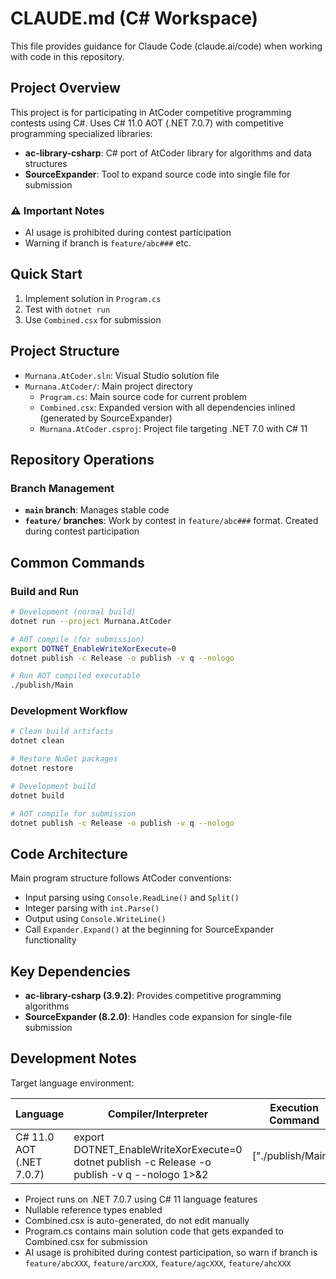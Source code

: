 # CLAUDE.md (C# Workspace)

This file provides guidance for Claude Code (claude.ai/code) when working with code in this repository.

## Project Overview

This project is for participating in AtCoder competitive programming contests using C#.
Uses C# 11.0 AOT (.NET 7.0.7) with competitive programming specialized libraries:

- **ac-library-csharp**: C# port of AtCoder library for algorithms and data structures
- **SourceExpander**: Tool to expand source code into single file for submission

### ⚠️ Important Notes
- AI usage is prohibited during contest participation
- Warning if branch is `feature/abc###` etc.

## Quick Start
1. Implement solution in `Program.cs`
2. Test with `dotnet run`
3. Use `Combined.csx` for submission

## Project Structure

- `Murnana.AtCoder.sln`: Visual Studio solution file
- `Murnana.AtCoder/`: Main project directory
  - `Program.cs`: Main source code for current problem
  - `Combined.csx`: Expanded version with all dependencies inlined (generated by SourceExpander)
  - `Murnana.AtCoder.csproj`: Project file targeting .NET 7.0 with C# 11

## Repository Operations
### Branch Management
- **`main` branch**: Manages stable code
- **`feature/` branches**: Work by contest in `feature/abc###` format. Created during contest participation

## Common Commands

### Build and Run
```bash
# Development (normal build)
dotnet run --project Murnana.AtCoder

# AOT compile (for submission)
export DOTNET_EnableWriteXorExecute=0
dotnet publish -c Release -o publish -v q --nologo

# Run AOT compiled executable
./publish/Main
```

### Development Workflow
```bash
# Clean build artifacts
dotnet clean

# Restore NuGet packages
dotnet restore

# Development build
dotnet build

# AOT compile for submission
dotnet publish -c Release -o publish -v q --nologo
```

## Code Architecture

Main program structure follows AtCoder conventions:
- Input parsing using `Console.ReadLine()` and `Split()`
- Integer parsing with `int.Parse()`
- Output using `Console.WriteLine()`
- Call `Expander.Expand()` at the beginning for SourceExpander functionality

## Key Dependencies

- **ac-library-csharp (3.9.2)**: Provides competitive programming algorithms
- **SourceExpander (8.2.0)**: Handles code expansion for single-file submission

## Development Notes

Target language environment:

| Language                 | Compiler/Interpreter                                                                               | Execution Command  |
| ------------------------ | -------------------------------------------------------------------------------------------------- | ------------------ |
| C# 11.0 AOT (.NET 7.0.7) | export DOTNET_EnableWriteXorExecute=0  <br>dotnet publish -c Release -o publish -v q --nologo 1>&2 | ["./publish/Main"] |

- Project runs on .NET 7.0.7 using C# 11 language features
- Nullable reference types enabled
- Combined.csx is auto-generated, do not edit manually
- Program.cs contains main solution code that gets expanded to Combined.csx for submission
- AI usage is prohibited during contest participation, so warn if branch is `feature/abcXXX`, `feature/arcXXX`, `feature/agcXXX`, `feature/ahcXXX`
